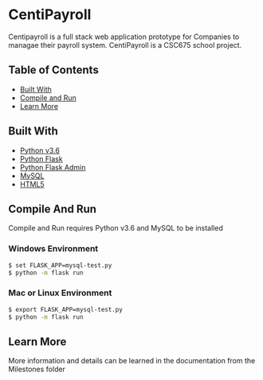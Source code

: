 # CentiPayroll

Centipayroll is a full stack web application prototype for Companies to managae their payroll system. CentiPayroll is a CSC675 school project. 

## Table of Contents
- [Built With](#built-with)
- [Compile and Run](#compile-and-run)
- [Learn More](#learn-more)

## Built With
* [Python v3.6](https://www.python.org/downloads/release/python-360/)
* [Python Flask](http://flask.pocoo.org/)
* [Python Flask Admin](https://flask-admin.readthedocs.io/en/latest/)
* [MySQL](https://www.mysql.com/)
* [HTML5](https://developer.mozilla.org/en-US/docs/Web/Guide/HTML/HTML5)

## Compile And Run

Compile and Run requires Python v3.6 and MySQL to be installed

### Windows Environment

```sh
$ set FLASK_APP=mysql-test.py
$ python -m flask run
```

### Mac or Linux Environment

```sh
$ export FLASK_APP=mysql-test.py
$ python -m flask run
```
## Learn More

More information and details can be learned in the documentation from the Milestones folder
